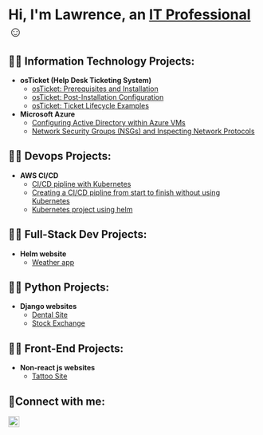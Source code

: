 <h1>Hi, I'm Lawrence, an <a href="https://www.linkedin.com/in/lawrence-davy-4418b7116/">IT Professional</a>☺</h1>

<h2>👨‍💻 Information Technology Projects:</h2>

- <b>osTicket (Help Desk Ticketing System)</b>
  - [osTicket: Prerequisites and Installation](https://github.com/LawrenceDavy/osticket-prereqs)
  - [osTicket: Post-Installation Configuration](https://github.com/LawrenceDavy/post-install-config)
  - [osTicket: Ticket Lifecycle Examples](https://github.com/LawrenceDavy/ticket-lifecycle)
- <b>Microsoft Azure</b>
  - [Configuring Active Directory within Azure VMs](https://github.com/LawrenceDavy/configure-ad)
  - [Network Security Groups (NSGs) and Inspecting Network Protocols](https://github.com/LawrenceDavy/azure-network-protocols)

<h2>👨‍💻 Devops Projects:</h2>

- <b>AWS CI/CD</b>
  - [CI/CD pipline with Kubernetes](https://github.com/LawrenceDavy/DevopsProject-1)
  - [Creating a CI/CD pipline from start to finish without using Kubernetes](https://github.com/LawrenceDavy/DevopsProject-2)
  - [Kubernetes project using helm](https://github.com/LawrenceDavy/DevopsProject-3)
 
<h2>👨‍💻 Full-Stack Dev Projects:</h2>

-  <b>Helm website</b>
   - [Weather app](https://github.com/LawrenceDavy/weatherapp)
 
<h2>👨‍💻 Python Projects:</h2>

- <b>Django websites</b>
  - [Dental Site](https://github.com/LawrenceDavy/dentist_site)
  - [Stock Exchange](https://github.com/LawrenceDavy/stocks)
 
<h2>👨‍💻 Front-End Projects:</h2>

- <b>Non-react js websites</b>
  - [Tattoo Site](https://github.com/LawrenceDavy/tattooSite)

<h2>🤳Connect with me:</h2>

[<img align="left" alt="Josh | LinkedIn" width="22px" src="https://cdn.jsdelivr.net/npm/simple-icons@v3/icons/linkedin.svg" />][linkedin]

[linkedin]: https://www.linkedin.com/in/lawrence-davy-4418b7116/
